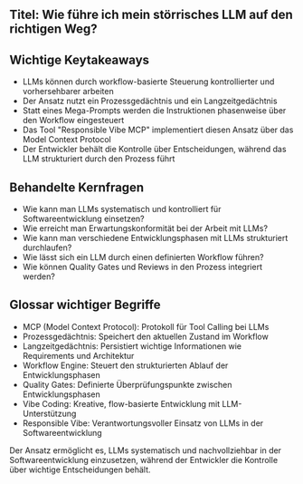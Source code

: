 ## Titel: Wie führe ich mein störrisches LLM auf den richtigen Weg?

## Wichtige Keytakeaways
- LLMs können durch workflow-basierte Steuerung kontrollierter und vorhersehbarer arbeiten
- Der Ansatz nutzt ein Prozessgedächtnis und ein Langzeitgedächtnis
- Statt eines Mega-Prompts werden die Instruktionen phasenweise über den Workflow eingesteuert
- Das Tool "Responsible Vibe MCP" implementiert diesen Ansatz über das Model Context Protocol
- Der Entwickler behält die Kontrolle über Entscheidungen, während das LLM strukturiert durch den Prozess führt

## Behandelte Kernfragen
- Wie kann man LLMs systematisch und kontrolliert für Softwareentwicklung einsetzen?
- Wie erreicht man Erwartungskonformität bei der Arbeit mit LLMs?
- Wie kann man verschiedene Entwicklungsphasen mit LLMs strukturiert durchlaufen?
- Wie lässt sich ein LLM durch einen definierten Workflow führen?
- Wie können Quality Gates und Reviews in den Prozess integriert werden?

## Glossar wichtiger Begriffe
- MCP (Model Context Protocol): Protokoll für Tool Calling bei LLMs
- Prozessgedächtnis: Speichert den aktuellen Zustand im Workflow
- Langzeitgedächtnis: Persistiert wichtige Informationen wie Requirements und Architektur
- Workflow Engine: Steuert den strukturierten Ablauf der Entwicklungsphasen
- Quality Gates: Definierte Überprüfungspunkte zwischen Entwicklungsphasen
- Vibe Coding: Kreative, flow-basierte Entwicklung mit LLM-Unterstützung
- Responsible Vibe: Verantwortungsvoller Einsatz von LLMs in der Softwareentwicklung

Der Ansatz ermöglicht es, LLMs systematisch und nachvollziehbar in der Softwareentwicklung einzusetzen, während der Entwickler die Kontrolle über wichtige Entscheidungen behält.